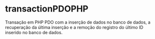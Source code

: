 # transactionPDOPHP
Transação em PHP PDO com a inserção de dados no banco de dados, a recuperação da última inserção e a remoção do registro do último ID inserido no banco de dados.
